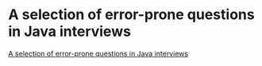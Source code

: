 # A selection of error-prone questions in Java interviews
[A selection of error-prone questions in Java interviews](https://aiwithcloud.com/2022/09/15/a_selection_of_error_prone_questions_in_java_interviews/)